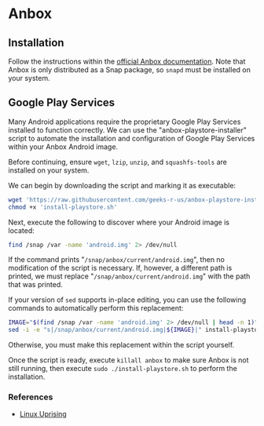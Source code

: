 # Anbox

## Installation

Follow the instructions within the
[official Anbox documentation](https://docs.anbox.io/userguide/install.html).
Note that Anbox is only distributed as a Snap package, so `snapd` must be
installed on your system.

## Google Play Services

Many Android applications require the proprietary Google Play Services installed
to function correctly. We can use the "anbox-playstore-installer" script to
automate the installation and configuration of Google Play Services within your
Anbox Android image.

Before continuing, ensure `wget`, `lzip`, `unzip`, and `squashfs-tools` are
installed on your system.

We can begin by downloading the script and marking it as executable:

````````````````````````````````````````````````````````````````````````````` sh
wget 'https://raw.githubusercontent.com/geeks-r-us/anbox-playstore-installer/master/install-playstore.sh'
chmod +x 'install-playstore.sh'
````````````````````````````````````````````````````````````````````````````````

Next, execute the following to discover where your Android image is located:

````````````````````````````````````````````````````````````````````````````` sh
find /snap /var -name 'android.img' 2> /dev/null
````````````````````````````````````````````````````````````````````````````````

If the command prints "`/snap/anbox/current/android.img`", then no modification
of the script is necessary. If, however, a different path is printed, we must
replace "`/snap/anbox/current/android.img`" with the path that was printed.

If your version of `sed` supports in-place editing, you can use the following
commands to automatically perform this replacement:

````````````````````````````````````````````````````````````````````````````` sh
IMAGE="$(find /snap /var -name 'android.img' 2> /dev/null | head -n 1)"
sed -i -e "s|/snap/anbox/current/android.img|${IMAGE}|" install-playstore.sh
````````````````````````````````````````````````````````````````````````````````

Otherwise, you must make this replacement within the script yourself.

Once the script is ready, execute `killall anbox` to make sure Anbox is not
still running, then execute `sudo ./install-playstore.sh` to perform the
installation.

### References

* [Linux Uprising](https://www.linuxuprising.com/2018/07/anbox-how-to-install-google-play-store.html?showComment=1533506821283#c4415289781078860898)
